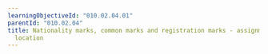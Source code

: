 ```yaml
---
learningObjectiveId: "010.02.04.01"
parentId: "010.02.04"
title: Nationality marks, common marks and registration marks - assignment and
  location
---
```


